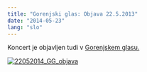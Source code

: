 ```yaml
---
title: "Gorenjski glas: Objava 22.5.2013"
date: "2014-05-23"
lang: "slo"
---
```


Koncert je objavljen tudi v [Gorenjskem glasu.](http://www.gorenjskiglas.si/apps/pbcs.dll/dcce?Site=GG&Date=20140523&Module=2&Category=&Class=201&Type=PUBLISHED&ID=13404&Selected=2&EventDate=20140525&Profile=1111&EVENTTYPESearch=Glasba&Custom_EventD=20140525&Custom_EventFromT=000000001930& "Gorenjski glas")

[![22052014_GG_objava](images/22052014_GG_objava.png)](http://gremovmongolijo.com/wp-content/uploads/2014/05/22052014_GG_objava.png)
